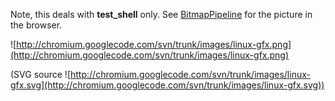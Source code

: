 Note, this deals with **test\_shell** only. See [BitmapPipeline](BitmapPipeline.md) for the picture in the browser.

![http://chromium.googlecode.com/svn/trunk/images/linux-gfx.png](http://chromium.googlecode.com/svn/trunk/images/linux-gfx.png)

(SVG source ![http://chromium.googlecode.com/svn/trunk/images/linux-gfx.svg](http://chromium.googlecode.com/svn/trunk/images/linux-gfx.svg))